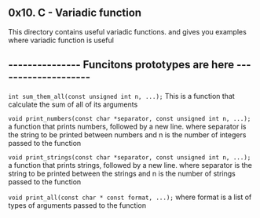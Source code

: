 ## 0x10. C - Variadic function
This directory contains useful variadic functions.
and gives you examples where variadic function is useful

## --------------- Funcitons prototypes are here -------------------- ##
```int sum_them_all(const unsigned int n, ...);```
This is a function that calculate the sum of all of its arguments

```void print_numbers(const char *separator, const unsigned int n, ...);```
a function that prints numbers, followed by a new line.
where separator is the string to be printed between numbers
and n is the number of integers passed to the function

```void print_strings(const char *separator, const unsigned int n, ...);```
a function that prints strings, followed by a new line.
where separator is the string to be printed between the strings
and n is the number of strings passed to the function

```void print_all(const char * const format, ...);```
where format is a list of types of arguments passed to the function

